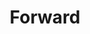 ---
title: Forward
tags: ["forward", "arrow", "direction", "pointer", "navigate"]
icon: forward
svg: '<svg xmlns="http://www.w3.org/2000/svg" width="24" height="24" fill="none" viewBox="0 0 24 24" stroke-width="1.5" stroke-linecap="round" stroke-linejoin="round" stroke="currentColor"><path d="M9.985 9.919C11.328 11.015 12 11.563 12 12.5s-.672 1.485-2.015 2.582c-.371.302-.74.587-1.077.824a18.14 18.14 0 0 1-.98.635c-1.341.816-2.011 1.223-2.612.772-.602-.451-.656-1.396-.766-3.285A27.07 27.07 0 0 1 4.5 12.5c0-.47.02-.993.05-1.528.11-1.89.164-2.834.766-3.285.6-.451 1.27-.044 2.611.771.348.212.684.427.98.636.339.237.707.522 1.078.825Zm7.5 0c1.343 1.096 2.015 1.644 2.015 2.581s-.672 1.485-2.015 2.582c-.371.302-.74.587-1.077.824-.297.209-.633.424-.98.635-1.341.816-2.011 1.223-2.613.772-.6-.451-.655-1.396-.764-3.285A27.07 27.07 0 0 1 12 12.5c0-.47.02-.993.05-1.528.11-1.89.164-2.834.765-3.285.602-.451 1.272-.044 2.612.771.348.212.684.427.98.636.339.237.707.522 1.078.825Z"/></svg>'
---